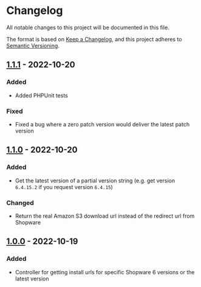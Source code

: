 # Changelog
All notable changes to this project will be documented in this file.

The format is based on [Keep a Changelog](https://keepachangelog.com/en/1.0.0/),
and this project adheres to [Semantic Versioning](https://semver.org/spec/v2.0.0.html).

## [1.1.1] - 2022-10-20
### Added
- Added PHPUnit tests

### Fixed
- Fixed a bug where a zero patch version would deliver the latest patch version

## [1.1.0] - 2022-10-20
### Added
- Get the latest version of a partial version string (e.g. get version `6.4.15.2` if you request version `6.4.15`)

### Changed
- Return the real Amazon S3 download url instead of the redirect url from Shopware

## [1.0.0] - 2022-10-19
### Added
- Controller for getting install urls for specific Shopware 6 versions or the latest version

[1.1.1]: https://github.com/jdambacher/shopware-versions/compare/1.1.0...1.1.1
[1.1.0]: https://github.com/jdambacher/shopware-versions/compare/1.0.0...1.1.0
[1.0.0]: https://github.com/jdambacher/shopware-versions/releases/tag/1.0.0